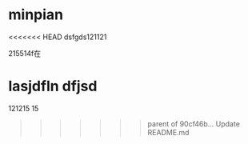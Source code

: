 # minpian
<<<<<<< HEAD
dsfgds121121

215514f在

lasjdfln
dfjsd
=======
121215
15
>>>>>>> parent of 90cf46b... Update README.md
